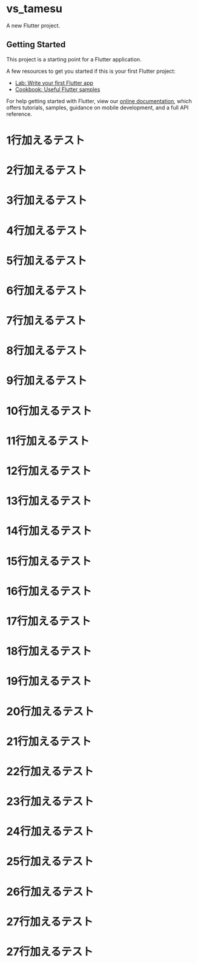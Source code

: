 # vs_tamesu

A new Flutter project.

## Getting Started

This project is a starting point for a Flutter application.

A few resources to get you started if this is your first Flutter project:

- [Lab: Write your first Flutter app](https://flutter.dev/docs/get-started/codelab)
- [Cookbook: Useful Flutter samples](https://flutter.dev/docs/cookbook)

For help getting started with Flutter, view our
[online documentation](https://flutter.dev/docs), which offers tutorials,
samples, guidance on mobile development, and a full API reference.

# 1行加えるテスト
# 2行加えるテスト
# 3行加えるテスト
# 4行加えるテスト
# 5行加えるテスト
# 6行加えるテスト
# 7行加えるテスト
# 8行加えるテスト
# 9行加えるテスト
# 10行加えるテスト
# 11行加えるテスト
# 12行加えるテスト
# 13行加えるテスト
# 14行加えるテスト
# 15行加えるテスト
# 16行加えるテスト
# 17行加えるテスト
# 18行加えるテスト
# 19行加えるテスト
# 20行加えるテスト
# 21行加えるテスト
# 22行加えるテスト
# 23行加えるテスト
# 24行加えるテスト
# 25行加えるテスト
# 26行加えるテスト
# 27行加えるテスト
# 27行加えるテスト
